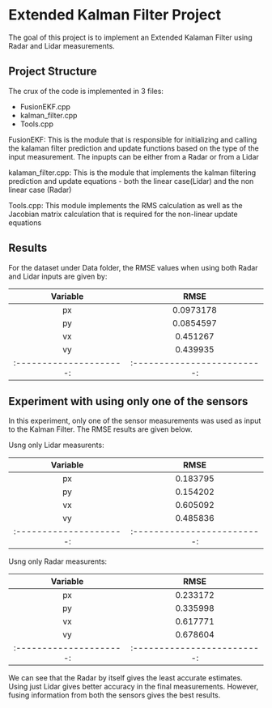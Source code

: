 # Extended Kalman Filter Project

The goal of this project is to implement an Extended Kalaman Filter using Radar and Lidar measurements.

## Project Structure

The crux of the code is implemented in 3 files:

* FusionEKF.cpp
* kalman_filter.cpp
* Tools.cpp

FusionEKF: This is the module that is responsible for initializing and calling the kalaman filter prediction and update functions 
based on the type of the input measurement. The inpupts can be either from a Radar or from a Lidar

kalaman_filter.cpp: This is the module that implements the kalman filtering prediction and update equations - both the linear case(Lidar) 
and the non linear case (Radar)

Tools.cpp: This module implements the RMS calculation as well as the Jacobian matrix calculation that is required for the non-linear update
equations

## Results

For the dataset under Data folder, the RMSE values when using both Radar and Lidar inputs are given by:


|   Variable         	|   RMSE 					| 
|:---------------------:|:-------------------------:| 
|   px        	 		| 0.0973178 		    	| 
|   py        	 		| 0.0854597 		    	| 
|   vx        	 		| 0.451267  		    	| 
|   vy        	 		| 0.439935  		    	| 
|:---------------------:|:-------------------------:| 

## Experiment with using only one of the sensors


In this experiment, only one of the sensor measurements was used as input to the Kalman Filter.  The RMSE results are given below.

Usng only Lidar measurents:


|	Variable         	|     RMSE 					| 
|:---------------------:|:-------------------------:| 
| px        	 		| 0.183795   		    	| 
| py        	 		| 0.154202  		    	| 
| vx        	 		| 0.605092  		    	| 
| vy        	 		| 0.485836  		    	| 
|:---------------------:|:-------------------------:| 

Usng only Radar measurents:


|	Variable         	|     RMSE 					| 
|:---------------------:|:-------------------------:| 
| px        	 		| 0.233172   		    	| 
| py        	 		| 0.335998  		    	| 
| vx        	 		| 0.617771  		    	| 
| vy        	 		| 0.678604  		    	| 
|:---------------------:|:-------------------------:| 


We can see that the Radar by itself gives the least accurate estimates. Using just Lidar gives better accuracy in the final measurements.
However, fusing information from both the sensors gives the best results.

